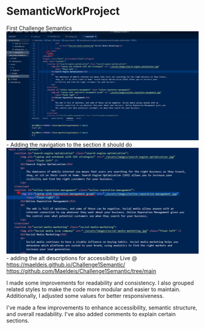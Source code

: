 # SemanticWorkProject
First Challenge Semantics 
![Alt text](assets/images/Challenge1S.png) - Adding the navigation to the section it should do
![Alt text](assets/images/Cimage2.png) - adding the alt descriptions for accessibility
Live @ https://maeldeis.github.io/Challenge1Semantic/ https://github.com/Maeldeis/Challenge1Semantic/tree/main

I made some improvements for readability and consistency. I also grouped related styles to make the code more modular and easier to maintain. Additionally, I adjusted some values for better responsiveness.

 I've made a few improvements to enhance accessibility, semantic structure, and overall readability. I've also added comments to explain certain sections.

 